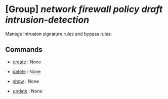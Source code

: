 # [Group] _network firewall policy draft intrusion-detection_

Manage intrusion signature rules and bypass rules

## Commands

- [create](/Commands/network/firewall/policy/draft/intrusion-detection/_create.md)
: None

- [delete](/Commands/network/firewall/policy/draft/intrusion-detection/_delete.md)
: None

- [show](/Commands/network/firewall/policy/draft/intrusion-detection/_show.md)
: None

- [update](/Commands/network/firewall/policy/draft/intrusion-detection/_update.md)
: None
